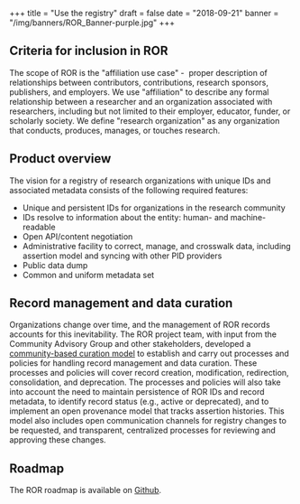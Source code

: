 +++
title = "Use the registry"
draft = false
date = "2018-09-21"
banner = "/img/banners/ROR_Banner-purple.jpg"
+++

## Criteria for inclusion in ROR

The scope of ROR is the "affiliation use case" -  proper description of relationships between contributors, contributions, research sponsors, publishers, and employers. We use "affiliation" to describe any formal relationship between a researcher and an organization associated with researchers, including but not limited to their employer, educator, funder, or scholarly society. We define "research organization" as any organization that conducts, produces, manages, or touches research. 

## Product overview

The vision for a registry of research organizations with unique IDs and associated metadata consists of the following required features:

-   Unique and persistent IDs for organizations in the research community
-   IDs resolve to information about the entity: human- and machine-readable
-   Open API/content negotiation
-   Administrative facility to correct, manage, and crosswalk data, including assertion model and syncing with other PID providers
-   Public data dump
-   Common and uniform metadata set

## Record management and data curation

Organizations change over time, and the management of ROR records accounts for this inevitability. The ROR project team, with input from the Community Advisory Group and other stakeholders, developed a [community-based curation model](/curation) to establish and carry out processes and policies for handling record management and data curation. These processes and policies will cover record creation, modification, redirection, consolidation, and deprecation. The processes and policies will also take into account the need to maintain persistence of ROR IDs and record metadata, to identify record status (e.g., active or deprecated), and to implement an open provenance model that tracks assertion histories. This model also includes open communication channels for registry changes to be requested, and transparent, centralized processes for reviewing and approving these changes.  

## Roadmap

The ROR roadmap is available on [Github](https://github.com/ror-community/ror-roadmap#readme).
